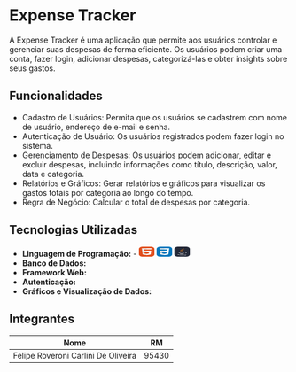 # Expense Tracker

A Expense Tracker é uma aplicação que permite aos usuários controlar e gerenciar suas despesas de forma eficiente. Os usuários podem criar uma conta, fazer login, adicionar despesas, categorizá-las e obter insights sobre seus gastos.

## Funcionalidades

- Cadastro de Usuários: Permita que os usuários se cadastrem com nome de usuário, endereço de e-mail e senha.
- Autenticação de Usuário: Os usuários registrados podem fazer login no sistema.
- Gerenciamento de Despesas: Os usuários podem adicionar, editar e excluir despesas, incluindo informações como título, descrição, valor, data e categoria.
- Relatórios e Gráficos: Gerar relatórios e gráficos para visualizar os gastos totais por categoria ao longo do tempo.
- Regra de Negócio: Calcular o total de despesas por categoria.

## Tecnologias Utilizadas

- **Linguagem de Programação:** - <img src="https://github.com/tandpfun/skill-icons/blob/main/icons/HTML.svg" alt="Ícone do HTML" width="28" height="18"> <img src="https://github.com/tandpfun/skill-icons/blob/main/icons/CSS.svg" alt="Ícone do CSS" width="28" height="18"> <img src="https://github.com/tandpfun/skill-icons/blob/main/icons/Java-Dark.svg" alt="Ícone do Java" width="28" height="18">
- **Banco de Dados:** 
- **Framework Web:** 
- **Autenticação:** 
- **Gráficos e Visualização de Dados:**

## Integrantes

| Nome                | RM          |
|---------------------|----------------|
| Felipe Roveroni Carlini De Oliveira            | 95430  |

